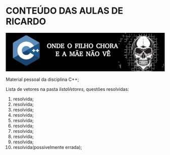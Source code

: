 # CONTEÚDO DAS AULAS DE RICARDO #

![Logo](img.jpg)

Material pessoal da disciplina C++; 

Lista de vetores na pasta *listaVetores*, questões resolvidas: 

1. resolvida;
2. resolvida;
3. resolvida;
4. resolvida; 
5. resolvida;
6. resolvida;
7. resolvida;
8. resolvida;
9. resolvida;
10. resolvida(possivelmente errada);
